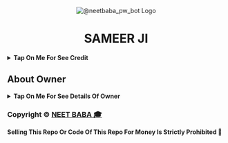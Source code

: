<p align="center">
  <img src="[https://graph.org/file/d57d6f83abb6b8d0efb02.jpg](https://ibb.co/bjHPPq5g)" alt="@neetbaba_pw_bot Logo">
</p>
<h1 align="center">
  SAMEER JI
</h1>

<b><details><summary>Tap On Me For See Credit</summary>

💝 Credit Goes To [SAMEER_OFFICAL_091](https://t.me/SAMEER_OFFICAL_091) So Don't Forgot To Give Credit

💖 And Thank You So Much To All Who Help In This Journey 💕

Copyright ©️ [SAMEER_OFFICAL_091](https://t.me/SAMEER_OFFICAL_091)

</b>
</details>

## About Owner 

<b><details><summary>Tap On Me For See Details Of Owner</summary>

- YouTube Channel : [NEET BABA 🎓](https://www.youtube.com/@Asponlineeducation)
- Telegram Channel : [SAMEER_OFFICAL_091](https://t.me/SAMEER_OFFICAL_091)
- Contact Link : [a_s__love_091](https://www.instagram.com/a_s__love_091/?hl=en)
- Instagram Id Link : [a_s__love_091](https://www.instagram.com/a_s__love_091/?hl=en)

</b>
</details>


### Copyright ©️ [NEET BABA 🎓](https://www.youtube.com/@Asponlineeducation)

<b>Selling This Repo Or Code Of This Repo For Money Is Strictly Prohibited 🚫</b>

